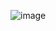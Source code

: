 ![image](https://user-images.githubusercontent.com/62715739/217060183-37288b81-2fe4-4762-a389-45f2b7c6b39a.png)
